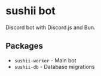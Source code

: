 # sushii bot

Discord bot with Discord.js and Bun.

## Packages

* `sushii-worker` - Main bot
* `sushii-db` - Database migrations
